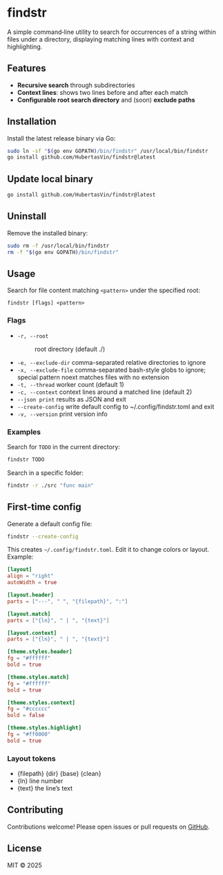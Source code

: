 # findstr

A simple command‑line utility to search for occurrences of a string within files under a directory, displaying matching lines with context and highlighting.

## Features

* **Recursive search** through subdirectories
* **Context lines**: shows two lines before and after each match
* **Configurable root search directory** and (soon) **exclude paths**

## Installation

Install the latest release binary via Go:

```bash
sudo ln -sf "$(go env GOPATH)/bin/findstr" /usr/local/bin/findstr
go install github.com/HubertasVin/findstr@latest
```

## Update local binary

```bash
go install github.com/HubertasVin/findstr@latest
```

## Uninstall

Remove the installed binary:
```bash
sudo rm -f /usr/local/bin/findstr
rm -f "$(go env GOPATH)/bin/findstr"
```

## Usage

Search for file content matching `<pattern>` under the specified root:
```plain
findstr [flags] <pattern>
```

### Flags

- `-r, --root` <dir> root directory (default ./)
- `-e, --exclude-dir` <paths> comma-separated relative directories to ignore
- `-x, --exclude-file` <glob> comma-separated bash-style globs to ignore; special pattern noext matches files with no extension
- `-t, --thread` <num> worker count (default 1)
- `-c, --context` <num> context lines around a matched line (default 2)
- `--json print` results as JSON and exit
- `--create-config` write default config to ~/.config/findstr.toml and exit
- `-v, --version` print version info

### Examples

Search for `TODO` in the current directory:
```bash
findstr TODO
```

Search in a specific folder:
```bash
findstr -r ./src "func main"
```

## First-time config

Generate a default config file:
```bash
findstr --create-config
```

This creates `~/.config/findstr.toml`. Edit it to change colors or layout. Example:
```toml
[layout]
align = "right"
autoWidth = true

[layout.header]
parts = ["---", " ", "{filepath}", ":"]

[layout.match]
parts = ["{ln}", " | ", "{text}"]

[layout.context]
parts = ["{ln}", " | ", "{text}"]

[theme.styles.header]
fg = "#ffffff"
bold = true

[theme.styles.match]
fg = "#ffffff"
bold = true

[theme.styles.context]
fg = "#cccccc"
bold = false

[theme.styles.highlight]
fg = "#ff0000"
bold = true
```

### Layout tokens
- {filepath} {dir} {base} {clean}
- {ln} line number
- {text} the line’s text

## Contributing

Contributions welcome! Please open issues or pull requests on [GitHub](https://github.com/HubertasVin/findstr).

## License

MIT © 2025
